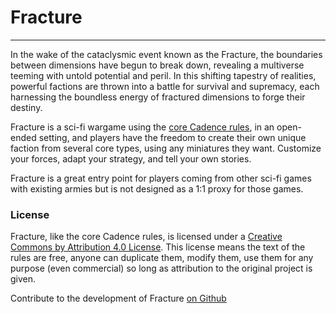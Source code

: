 # Fracture

---

In the wake of the cataclysmic event known as the Fracture, the boundaries between dimensions have begun to break down, revealing a multiverse teeming with untold potential and peril. In this shifting tapestry of realities, powerful factions are thrown into a battle for survival and supremacy, each harnessing the boundless energy of fractured dimensions to forge their destiny.

Fracture is a sci-fi wargame using the [core Cadence rules](../core-rules/introduction.md), in an open-ended setting, and players have the freedom to create their own unique faction from several core types, using any miniatures they want. Customize your forces, adapt your strategy, and tell your own stories.

Fracture is a great entry point for players coming from other sci-fi games with existing armies but is not designed as a 1:1 proxy for those games.

### License

Fracture, like the core Cadence rules, is licensed under a [Creative Commons by Attribution 4.0 License](https://creativecommons.org/licenses/by/4.0/). This license means the text of the rules are free, anyone can duplicate them, modify them, use them for any purpose (even commercial) so long as attribution to the original project is given.

Contribute to the development of Fracture [on Github](https://github.com/open-source-tabletop/fracture)